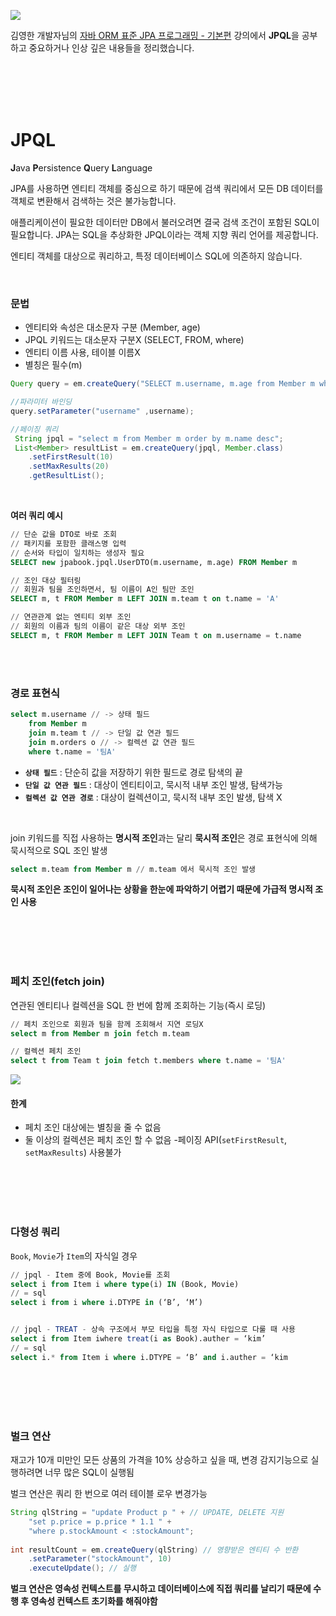 ![](https://velog.velcdn.com/images/dodo4723/post/b873c49f-1cec-4ae1-a209-aa82b54566c5/image.png)

김영한 개발자님의 [자바 ORM 표준 JPA 프로그래밍 - 기본편](https://www.inflearn.com/course/ORM-JPA-Basic/dashboard) 강의에서 **JPQL**을 공부하고 중요하거나 인상 깊은 내용들을 정리했습니다.

<br>
<br>
<br>
<br>

# JPQL

**J**ava **P**ersistence **Q**uery **L**anguage

JPA를 사용하면 엔티티 객체를 중심으로 하기 때문에 검색 쿼리에서 모든 DB 데이터를 객체로 변환해서 검색하는 것은 불가능합니다.

애플리케이션이 필요한 데이터만 DB에서 불러오려면 결국 검색 조건이 포함된 SQL이 필요합니다. JPA는 SQL을 추상화한 JPQL이라는 객체 지향 쿼리 언어를 제공합니다.

엔티티 객체를 대상으로 쿼리하고, 특정 데이터베이스 SQL에 의존하지 않습니다.

<br>

### 문법

- 엔티티와 속성은 대소문자 구분 (Member, age)
- JPQL 키워드는 대소문자 구분X (SELECT, FROM, where)
- 엔티티 이름 사용, 테이블 이름X
- 별칭은 필수(m)

```java
Query query = em.createQuery("SELECT m.username, m.age from Member m where m.username=:username");

//파라미터 바인딩
query.setParameter("username" ,username);

//페이징 쿼리
 String jpql = "select m from Member m order by m.name desc";
 List<Member> resultList = em.createQuery(jpql, Member.class)
 	.setFirstResult(10)
 	.setMaxResults(20)
 	.getResultList();

```

<br>

**여러 쿼리 예시**

```sql
// 단순 값을 DTO로 바로 조회
// 패키지를 포함한 클래스명 입력
// 순서와 타입이 일치하는 생성자 필요
SELECT new jpabook.jpql.UserDTO(m.username, m.age) FROM Member m

// 조인 대상 필터링
// 회원과 팀을 조인하면서, 팀 이름이 A인 팀만 조인
SELECT m, t FROM Member m LEFT JOIN m.team t on t.name = 'A'

// 연관관계 없는 엔티티 외부 조인
// 회원의 이름과 팀의 이름이 같은 대상 외부 조인
SELECT m, t FROM Member m LEFT JOIN Team t on m.username = t.name
```

<br>
<br>

### 경로 표현식

```sql
select m.username // -> 상태 필드
 	from Member m 
 	join m.team t // -> 단일 값 연관 필드
 	join m.orders o // -> 컬렉션 값 연관 필드
	where t.name = '팀A'
```
- **`상태 필드`** : 단순히 값을 저장하기 위한 필드로 경로 탐색의 끝
- **`단일 값 연관 필드`** : 대상이 엔티티이고, 묵시적 내부 조인 발생, 탐색가능
- **`컬렉션 값 연관 경로`** : 대상이 컬렉션이고, 묵시적 내부 조인 발생, 탐색 X

<br>

join 키워드를 직접 사용하는 **명시적 조인**과는 달리 **묵시적 조인**은 경로 표현식에 의해 묵시적으로 SQL 조인 발생
```sql
select m.team from Member m // m.team 에서 묵시적 조인 발생
```

**묵시적 조인은 조인이 일어나는 상황을 한눈에 파악하기 어렵기 때문에 가급적 명시적 조인 사용**

<br>
<br>
<br>
<br>

### 페치 조인(fetch join)

연관된 엔티티나 컬렉션을 SQL 한 번에 함께 조회하는 기능(즉시 로딩)

```sql
// 페치 조인으로 회원과 팀을 함께 조회해서 지연 로딩X
select m from Member m join fetch m.team

// 컬렉션 페치 조인
select t from Team t join fetch t.members where t.name = '팀A'
```

![](https://velog.velcdn.com/images/dodo4723/post/5345eba9-c76d-4526-91d0-e74c8455d140/image.png)

#### 한계
- 페치 조인 대상에는 별칭을 줄 수 없음
- 둘 이상의 컬렉션은 페치 조인 할 수 없음
-페이징 API(`setFirstResult`, `setMaxResults`) 사용불가

<br>
<br>
<br>
<br>

### 다형성 쿼리

`Book`, `Movie`가 `Item`의 자식일 경우

```sql
// jpql - Item 중에 Book, Movie를 조회
select i from Item i where type(i) IN (Book, Movie)
// = sql
select i from i where i.DTYPE in (‘B’, ‘M’)


// jpql - TREAT - 상속 구조에서 부모 타입을 특정 자식 타입으로 다룰 때 사용
select i from Item iwhere treat(i as Book).auther = ‘kim’
// = sql
select i.* from Item i where i.DTYPE = ‘B’ and i.auther = ‘kim
```

<br>
<br>
<br>
<br>

### 벌크 연산

재고가 10개 미만인 모든 상품의 가격을 10% 상승하고 싶을 때, 변경 감지기능으로 실행하려면 너무 많은 SQL이 실행됨

벌크 연산은 쿼리 한 번으로 여러 테이블 로우 변경가능

```java
String qlString = "update Product p " + // UPDATE, DELETE 지원
 	"set p.price = p.price * 1.1 " + 
 	"where p.stockAmount < :stockAmount"; 
 
int resultCount = em.createQuery(qlString) // 영향받은 엔티티 수 반환
 	.setParameter("stockAmount", 10) 
 	.executeUpdate(); // 실행
```

**벌크 연산은 영속성 컨텍스트를 무시하고 데이터베이스에 직접 쿼리를 날리기 때문에 수행 후 영속성 컨텍스트 초기화를 해줘야함**